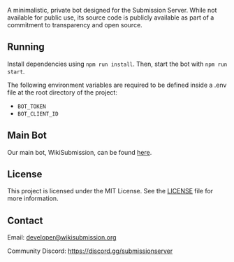 A minimalistic, private bot designed for the Submission Server. While not available for public use, its source code is publicly available as part of a commitment to transparency and open source.

## Running

Install dependencies using `npm run install`. Then, start the bot with `npm run start`. 

The following environment variables are required to be defined inside a .env file at the root directory of the project:

- `BOT_TOKEN`
- `BOT_CLIENT_ID`

## Main Bot

Our main bot, WikiSubmission, can be found [here](https://github.com/WikiSubmission/wikisubmission-discord-public).

## License

This project is licensed under the MIT License. See the [LICENSE](LICENSE) file for more information.

## Contact
Email: developer@wikisubmission.org

Community Discord: https://discord.gg/submissionserver